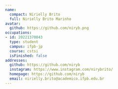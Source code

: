 ```yaml
---
name:
  compact: Nirielly Brito
  full: Nirielly Brito Marinho
avatar: 
  github: https://github.com/niryb.png
occupations:
- id: 20221370043
  type: student
  campus: ifpb-jp
  course: cstsi
  isFinished: false
addresses:
  github: https://github.com/niryb
  instagram: https://www.instagram.com/nirybrito/
  homepage: https://github.com/niryb
  email: nirielly.brito@academico.ifpb.edu.br
---
```

